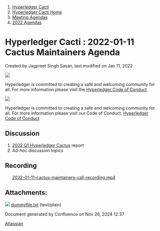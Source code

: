 1. [Hyperledger Cacti](index.html)
2. [Hyperledger Cacti Home](Hyperledger-Cacti-Home_20414469.html)
3. [Meeting Agendas](Meeting-Agendas_20414488.html)
4. [2022 Agendas](2022-Agendas_20415317.html)

# Hyperledger Cacti : 2022-01-11 Cactus Maintainers Agenda

Created by Jagpreet Singh Sasan, last modified on Jan 11, 2022

![](https://wiki.hyperledger.org/download/attachments/2392771/welcome.png?version=2&modificationDate=1572450107000&api=v2)

Hyperledger is committed to creating a safe and welcoming community for all. For more information please visit the [Hyperledger Code of Conduct](https://lf-hyperledger.atlassian.net/wiki/spaces/HYP/pages/19595281/Hyperledger+Code+of+Conduct).

![](https://wiki.hyperledger.org/download/attachments/29034696/Antitrustnotice.png?version=1&modificationDate=1581695654000&api=v2)

Hyperledger is committed to creating a safe and welcoming community for all. For more information please visit our Code of Conduct: [Hyperledger Code of Conduct](https://lf-hyperledger.atlassian.net/wiki/spaces/HYP/pages/19595281/Hyperledger+Code+of+Conduct)

## Discussion

1. [2022 Q1 Hyperledger Cactus](https://lf-hyperledger.atlassian.net/wiki/spaces/TSC/pages/21443694/2022+Q1+Hyperledger+Cactus) report
2. Ad-hoc discussion topics

## Recording

      [2022-01-11-cactus-maintainers-call-recording.mp4](attachments/20415328/20415334.txt)

## Attachments:

![](images/icons/bullet_blue.gif) [dummyfile.txt](attachments/20415328/20415334.txt) (text/plain)

Document generated by Confluence on Nov 26, 2024 12:37

[Atlassian](http://www.atlassian.com/)
